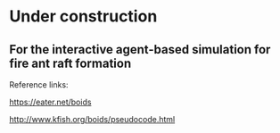 # Under construction
## For the interactive agent-based simulation for fire ant raft formation

Reference links:

https://eater.net/boids

http://www.kfish.org/boids/pseudocode.html
